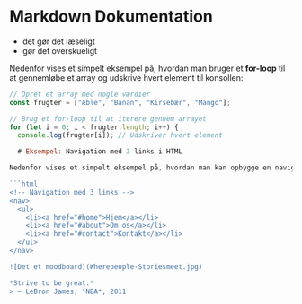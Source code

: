 # Markdown Dokumentation

- det gør det læseligt
- gør det overskueligt 

Nedenfor vises et simpelt eksempel på, hvordan man bruger et **for-loop** til at gennemløbe et array og udskrive hvert element til konsollen:

```javascript
// Opret et array med nogle værdier
const frugter = ["Æble", "Banan", "Kirsebær", "Mango"];

// Brug et for-loop til at iterere gennem arrayet
for (let i = 0; i < frugter.length; i++) {
  console.log(frugter[i]); // Udskriver hvert element 

  # Eksempel: Navigation med 3 links i HTML

Nedenfor vises et simpelt eksempel på, hvordan man kan opbygge en navigation med tre links:

```html
<!-- Navigation med 3 links -->
<nav>
  <ul>
    <li><a href="#home">Hjem</a></li>
    <li><a href="#about">Om os</a></li>
    <li><a href="#contact">Kontakt</a></li>
  </ul>
</nav>

![Det et moodboard](Wherepeople-Storiesmeet.jpg)

*Strive to be great.*   
> — LeBron James, *NBA*, 2011

